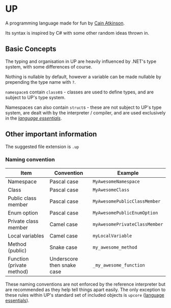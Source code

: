 # UP

A programming language made for fun by [Cain Atkinson](https://github.com/yellowsink).

Its syntax is inspired by C# with some other random ideas thrown in.

## Basic Concepts

The typing and organisation in UP are heavily influenced by .NET's type system, with some differences of course.

Nothing is nullable by default, however a variable can be made nullable by prepending the type name with `?`.

`namespace`s contain `class`es - classes are used to define types, and are subject to UP's type system.

Namespaces can also contain `struct`s - these are not subject to UP's type system, are dealt with by the interpreter / compiler, and are used exclusively in the [*language essentials*](https://github.com/up-lang/spec/blob/master/language_essentials.md).

## Other important information

The suggested file extension is `.up`

### Naming convention

| Item                      | Convention                 | Example                       |
| ------------------------- | -------------------------- | ----------------------------- |
| Namespace                 | Pascal case                | `MyAwesomeNamespace`          |
| Class                     | Pascal case                | `MyAwesomeClass`              |
| Public class member       | Pascal case                | `MyAwesomePublicClassMember`  |
| Enum option               | Pascal case                | `MyAwesomePublicEnumOption`   |
| Private class member      | Camel case                 | `myAwesomePrivateClassMember` |
| Local variables           | Camel case                 | `myLocalVariable`             |
| Method (public)           | Snake case                 | `my_awesome_method`           |
| Function (private method) | Underscore then snake case | `_my_awesome_function`        |

These naming conventions are not enforced by the reference interpreter but are recommended as they help tell things apart easily. The only exception to these rules within UP's standard set of included objects is `upcore` ([language essentials](https://github.com/up-lang/spec/blob/master/language_essentials.md)).